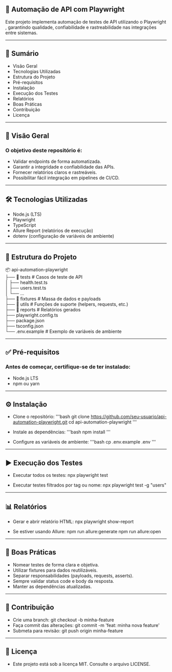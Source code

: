 ## 🚀 Automação de API com Playwright

Este projeto implementa automação de testes de API utilizando o Playwright
, garantindo qualidade, confiabilidade e rastreabilidade nas integrações entre sistemas.

---

## 📌 Sumário

- Visão Geral
- Tecnologias Utilizadas
- Estrutura do Projeto
- Pré-requisitos
- Instalação
- Execução dos Testes
- Relatórios
- Boas Práticas
- Contribuição
- Licença

---

## 🔎 Visão Geral

### O objetivo deste repositório é:  
- Validar endpoints de forma automatizada.  
- Garantir a integridade e confiabilidade das APIs.  
- Fornecer relatórios claros e rastreáveis.  
- Possibilitar fácil integração em pipelines de CI/CD.
  
---

## 🛠 Tecnologias Utilizadas

- Node.js
 (LTS)
- Playwright
- TypeScript
- Allure Report
 (relatórios de execução)
- dotenv
 (configuração de variáveis de ambiente)

---

## 📂 Estrutura do Projeto
📦 api-automation-playwright  
├── 📁 tests           # Casos de teste de API  
│   ├── health.test.ts  
│   ├── users.test.ts  
│   └── ...  
├── 📁 fixtures        # Massa de dados e payloads  
├── 📁 utils           # Funções de suporte (helpers, requests, etc.)  
├── 📁 reports         # Relatórios gerados  
├── playwright.config.ts  
├── package.json  
├── tsconfig.json  
└── .env.example       # Exemplo de variáveis de ambiente

---

## ✅ Pré-requisitos

### Antes de começar, certifique-se de ter instalado:
- Node.js LTS
- npm ou yarn

---

## ⚙️ Instalação

- Clone o repositório:
'''bash
git clone https://github.com/seu-usuario/api-automation-playwright.git
cd api-automation-playwright
'''

- Instale as dependências:
'''bash
npm install
'''

- Configure as variáveis de ambiente:
'''bash
cp .env.example .env
'''

---

## ▶️ Execução dos Testes

- Executar todos os testes:
npx playwright test

- Executar testes filtrados por tag ou nome:
npx playwright test -g "users"

---

## 📊 Relatórios

- Gerar e abrir relatório HTML:
npx playwright show-report

- Se estiver usando Allure:
npm run allure:generate
npm run allure:open

---

## 📌 Boas Práticas

- Nomear testes de forma clara e objetiva.  
- Utilizar fixtures para dados reutilizáveis.  
- Separar responsabilidades (payloads, requests, asserts).  
- Sempre validar status code e body da resposta.  
- Manter as dependências atualizadas.  

---

## 🤝 Contribuição
- Crie uma branch: git checkout -b minha-feature
- Faça commit das alterações: git commit -m 'feat: minha nova feature'
- Submeta para revisão: git push origin minha-feature

---

## 📜 Licença

- Este projeto está sob a licença MIT. Consulte o arquivo LICENSE.
